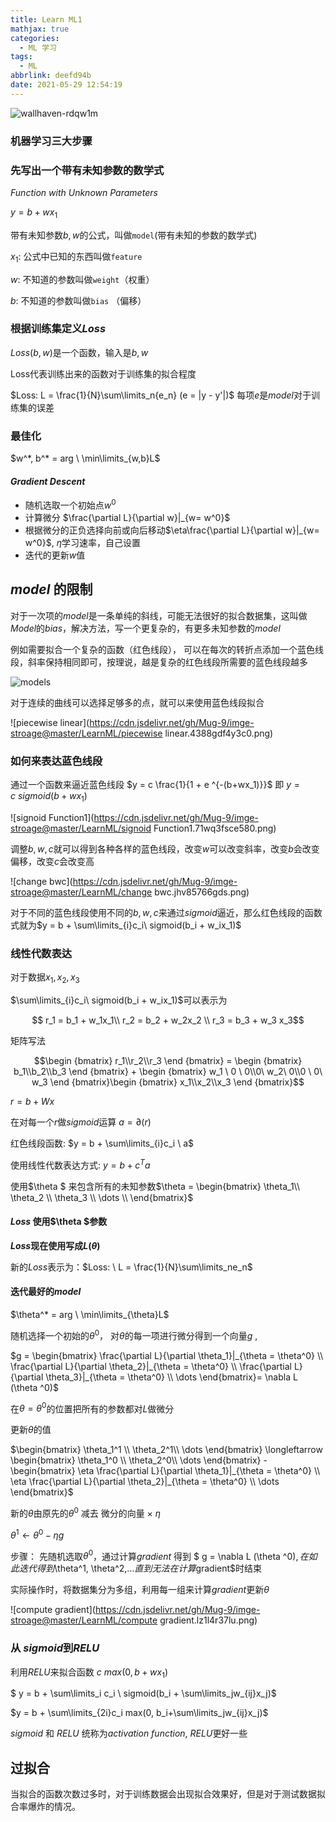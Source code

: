 ```yaml
---
title: Learn ML1
mathjax: true
categories:
  - ML 学习
tags:
  - ML
abbrlink: deefd94b
date: 2021-05-29 12:54:19
---
```


<meta name = "referrer" content = "no-referrer" />

![wallhaven-rdqw1m](https://cdn.jsdelivr.net/gh/Mug-9/imge-stroage@master/LearnML/wallhaven-rdqw1m.6e249wt5bss0.jpg)

<!-- less -->

### 机器学习三大步骤

### 先写出一个带有未知参数的数学式

$Function \ with \ Unknown \ Parameters$

$y = b + w x_1$ 

带有未知参数$b, w$的公式，叫做`model`(带有未知的参数的数学式)

$x_1:$ 公式中已知的东西叫做`feature`

$w:$ 不知道的参数叫做`weight`（权重）

$b:$ 不知道的参数叫做`bias` （偏移）

### 根据训练集定义$Loss$

$Loss(b,w)$是一个函数，输入是$b,w$

Loss代表训练出来的函数对于训练集的拟合程度

$Loss: L = \frac{1}{N}\sum\limits_n{e_n} (e = |y - y'|)$ 每项$e$是$model$对于训练集的误差

### 最佳化

$w^*, b^* = arg \  \min\limits_{w,b}L$

#### $Gradient\ Descent$

-  随机选取一个初始点$w^0$
-  计算微分 $\frac{\partial L}{\partial w}|_{w= w^0}$
-  根据微分的正负选择向前或向后移动$\eta\frac{\partial L}{\partial w}|_{w= w^0}$, $\eta$学习速率，自己设置
-  迭代的更新$w$值

## $model$ 的限制

对于一次项的$model$是一条单纯的斜线，可能无法很好的拟合数据集，这叫做$Model$的$bias$，解决方法，写一个更复杂的，有更多未知参数的$model$

例如需要拟合一个复杂的函数（红色线段）， 可以在每次的转折点添加一个蓝色线段，斜率保持相同即可，按理说，越是复杂的红色线段所需要的蓝色线段越多

![models](https://cdn.jsdelivr.net/gh/Mug-9/imge-stroage@master/LearnML/models.5chioa0bzcc0.png)

对于连续的曲线可以选择足够多的点，就可以来使用蓝色线段拟合

![piecewise linear](https://cdn.jsdelivr.net/gh/Mug-9/imge-stroage@master/LearnML/piecewise linear.4388gdf4y3c0.png)

### 如何来表达蓝色线段

通过一个函数来逼近蓝色线段 $y = c \frac{1}{1 + e ^{-(b+wx_1)}}$ 即 $y = c \ sigmoid (b + wx_1)$

![signoid Function1](https://cdn.jsdelivr.net/gh/Mug-9/imge-stroage@master/LearnML/signoid Function1.71wq3fsce580.png)

调整$b, w, c$就可以得到各种各样的蓝色线段，改变$w$可以改变斜率，改变$b$会改变偏移，改变$c$会改变高

![change bwc](https://cdn.jsdelivr.net/gh/Mug-9/imge-stroage@master/LearnML/change bwc.jhv85766gds.png)

对于不同的蓝色线段使用不同的$b,w,c$来通过$sigmoid$逼近，那么红色线段的函数式就为$y = b + \sum\limits_{i}c_i\ sigmoid(b_i  + w_ix_1)$

### 线性代数表达

对于数据$x_1, x_2, x_3$

$\sum\limits_{i}c_i\ sigmoid(b_i + w_ix_1)$可以表示为

$$ r_1 = b_1 + w_1x_1\\ r_2 = b_2 + w_2x_2 \\ r_3 = b_3 + w_3 x_3$$ 

矩阵写法

$$\begin {bmatrix} r_1\\r_2\\r_3 \end {bmatrix} = \begin {bmatrix} b_1\\b_2\\b_3 \end {bmatrix} + \begin {bmatrix} w_1 \ 0 \ 0\\0\ w_2\ 0\\0 \ 0\ w_3 \end {bmatrix}\begin {bmatrix} x_1\\x_2\\x_3 \end {bmatrix}$$

$r = b + Wx$

在对每一个$r$做$sigmoid$运算 $a = \partial(r)$

红色线段函数: $y = b + \sum\limits_{i}c_i \ a$

使用线性代数表达方式: $y = b + c^T a$

使用$\theta $ 来包含所有的未知参数$\theta = \begin{bmatrix} \theta_1\\ \theta_2 \\ \theta_3 \\ \dots \\ \end{bmatrix}$

#### $Loss$ 使用$\theta $参数

**$Loss$现在使用写成$L(\theta)$**

新的$Loss$表示为：$Loss: \ L = \frac{1}{N}\sum\limits_ne_n$

#### 迭代最好的$model$

$\theta^* = arg \ \min\limits_{\theta}L$

随机选择一个初始的$\theta^0$， 对$\theta$的每一项进行微分得到一个向量$g$ ,

$g = \begin{bmatrix} \frac{\partial L}{\partial \theta_1}|_{\theta = \theta^0} \\ \frac{\partial L}{\partial \theta_2}|_{\theta = \theta^0} \\ \frac{\partial L}{\partial \theta_3}|_{\theta = \theta^0} \\ \dots \end{bmatrix}=  \nabla L (\theta ^0)$

在$\theta = \theta^0$的位置把所有的参数都对$L$做微分

更新$\theta$的值

$\begin{bmatrix} \theta_1^1 \\ \theta_2^1\\ \dots \end{bmatrix} \longleftarrow \begin{bmatrix} \theta_1^0 \\ \theta_2^0\\ \dots \end{bmatrix} - \begin{bmatrix} \eta \frac{\partial L}{\partial \theta_1}|_{\theta = \theta^0} \\ \eta \frac{\partial L}{\partial \theta_2}|_{\theta = \theta^0} \\ \dots \end{bmatrix}$

新的$\theta$由原先的$\theta^0$ 减去 微分的向量 × $\eta$

$\theta^1 \longleftarrow  \theta^0 - \eta g$

步骤： 先随机选取$\theta^0$，通过计算$gradient$ 得到 $ g = \nabla L (\theta ^0)$,在如此迭代得到$\theta^1, \theta^2,...$直到无法在计算$gradient$时结束

实际操作时，将数据集分为多组，利用每一组来计算$gradient$更新$\theta$

![compute gradient](https://cdn.jsdelivr.net/gh/Mug-9/imge-stroage@master/LearnML/compute gradient.lz1l4r37lu.png)

### 从 $sigmoid$到$RELU$

利用$RELU$来拟合函数 $c\ max(0, b+wx_1)$

$ y = b + \sum\limits_i c_i \ sigmoid(b_i + \sum\limits_jw_{ij}x_j)$

$y = b + \sum\limits_{2i}c_i max(0, b_i+\sum\limits_jw_{ij}x_j)$

$sigmoid$ 和 $RELU$ 统称为$activation\ function$, $RELU$更好一些

## 过拟合

当拟合的函数次数过多时，对于训练数据会出现拟合效果好，但是对于测试数据拟合率爆炸的情况。